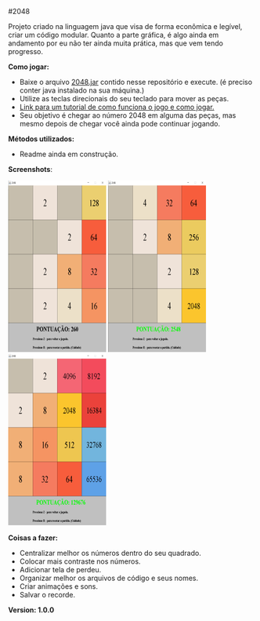 #2048

Projeto criado na linguagem java que visa de forma econômica e legível, criar um código modular.
Quanto a parte gráfica, é algo ainda em andamento por eu não ter ainda muita prática, mas que vem tendo progresso.

**Como jogar:**

- Baixe o arquivo <a href="https://github.com/lucasgsa/2048Java/blob/master/2048.jar?raw=true">2048.jar</a> contido nesse repositório e execute. (é preciso conter java instalado na sua máquina.)
- Utilize as teclas direcionais do seu teclado para mover as peças.
- <a href="https://www.techtudo.com.br/dicas-e-tutoriais/noticia/2014/03/2048-aprenda-jogar-o-viciante-game-de-raciocinio-para-android-e-pc.html">Link para um tutorial de como funciona o jogo e como jogar.</a>
- Seu objetivo é chegar ao número 2048 em alguma das peças, mas mesmo depois de chegar você ainda pode continuar jogando.

**Métodos utilizados:**

- Readme ainda em construção.

**Screenshots**:


<img src="./exempleImages/init.png" width="200" height="350"> <img src="./exempleImages/win.png" width="200" height="350"> <img src="./exempleImages/recorde.png" width="200" height="350">

**Coisas a fazer:**

- Centralizar melhor os números dentro do seu quadrado.
- Colocar mais contraste nos números.
- Adicionar tela de perdeu.
- Organizar melhor os arquivos de código e seus nomes.
- Criar animações e sons.
- Salvar o recorde.

**Version: 1.0.0**